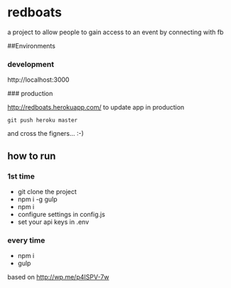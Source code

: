 # redboats
a project to allow people to gain access to an event by connecting with fb


##Environments
### development
http://localhost:3000

### production

http://redboats.herokuapp.com/
to update app in production
```
git push heroku master
```
and cross the figners... :-)

## how to run
### 1st time
* git clone the project
* npm i -g gulp
* npm i
* configure settings in config.js
* set your api keys in .env

### every time
* npm i
* gulp


based on http://wp.me/p4ISPV-7w
